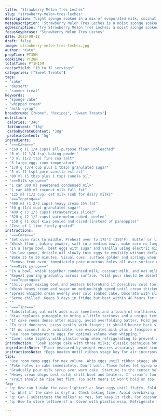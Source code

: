 ```yaml
---
title: "Strawberry Melon Tres Leches"
slug: "strawberry-melon-tres-leches"
description: "Light sponge soaked in a mix of evaporated milk, coconut milk, and oat milk for added earthiness. Topped with whipped cream dusted with lime zest, fresh strawberries, watermelon cubes. Pineapple swapped for kiwi for tang and texture contrast. Mixes classic tres leches with fresh fruit brightness and subtle sweetness. Moist but with structure, not soggy. Serve chilled to let flavors meld."
metaDescription: "Strawberry Melon Tres Leches is a moist sponge soaked in a unique milk blend, topped with fresh fruits and whipped cream for a vibrant finish."
ogDescription: "Try Strawberry Melon Tres Leches; a moist sponge soaked in a trio of milks topped with luscious fruits and whipped cream. A refreshing twist."
focusKeyphrase: "Strawberry Melon Tres Leches"
date: 2025-08-18
draft: false
image: strawberry-melon-tres-leches.jpg
author: "Kate"
prepTime: PT35M
cookTime: PT28M
totalTime: PT1H15M
recipeYield: "10 to 12 servings"
categories: ["Sweet Treats"]
tags:
- "cake"
- "dessert"
- "summer treat"
keywords:
- "sponge cake"
- "whipped cream"
- "milk syrup"
breadcrumb: ["Home", "Recipes", "Sweet Treats"]
nutrition: 
 calories: "340"
 fatContent: "18g"
 carbohydrateContent: "38g"
 proteinContent: "5g"
ingredients:
- "===Cake==="
- "160 g (1 1/4 cups) all-purpose flour unbleached"
- "6 ml (1 1/4 tsp) baking powder"
- "3 ml (1/2 tsp) fine sea salt"
- "5 large eggs room temperature"
- "170 g (3/4 cup plus 1 tbsp) granulated sugar"
- "5 ml (1 tsp) pure vanilla extract"
- "80 ml (5 tbsp plus 1 tsp) canola oil"
- "===Milk syrup==="
- "1 can 300 ml sweetened condensed milk"
- "1 can 400 ml coconut milk full fat"
- "125 ml (1/2 cup) oat milk (sub for dairy milk)"
- "===Topping==="
- "400 ml (1 2/3 cups) heavy cream 35% fat"
- "50 g (1/4 cup) granulated sugar"
- "400 g (3 1/3 cups) strawberries sliced"
- "320 g (2 1/2 cups) watermelon cubed, peeled"
- "150 g (1 cup) kiwi peeled and diced (instead of pineapple)"
- "Zest of 1 lime finely grated"
instructions:
- "===Cake==="
- "Set oven rack to middle. Preheat oven to 175°C (350°F). Butter or line a 33x23 cm (13x9 inch) glass baking dish. The glass helps watch color develop — golden edges tell you it’s nearing done."
- "Whisk flour, baking powder, salt in a medium bowl, make sure no lumps, set aside."
- "In a large bowl, beat eggs with sugar and vanilla using electric mixer at high speed until tripled in volume and ribbons hold when whisk lifted — approx 8 minutes. Texture should be light, air folded in. Don't rush this; trapped air = tender crumb."
- "On low speed, drizzle oil slowly into eggs to emulsify without deflating. Fold in dry ingredients carefully with a spatula or whisk, few strokes to avoid losing volume. Batter should feel light, slightly thick but flowing. Pour evenly into prepared dish; tap gently to level and remove air pockets."
- "Bake 25 to 30 minutes. Visual cues: surface golden and springy when pressed gently; toothpick inserted in center comes out clean or with few moist crumbs. Overbaking leads to dry base, defeats soaking."
- "Remove from oven, immediately poke numerous holes all over surface using skewer or thick toothpick. This allows milk syrup to soak deeply rather than pooling on top. Don't wait; holes close if cake cools too long."
- "===Milk syrup==="
- "In a bowl, whisk together condensed milk, coconut milk, and oat milk until homogeneous. Using a ladle or small measuring cup, slowly drizzle milk mixture starting at center of hot cake. Let it absorb slowly before adding more — prevents runoff and ensures deep soaking."
- "Repeat pouring gradually across surface. Total pour should be absorbed fully; cake should feel moist but not soggy. Cool to room temperature uncovered for about 45 minutes, then refrigerate for minimum 1.5 hours to set and develop flavor."
- "===Topping==="
- "Chill your mixing bowl and beaters beforehand if possible; cold tools whip cream faster and hold structure better."
- "Whisk heavy cream and sugar on medium-high speed until cream thickens and peaks form when whisk lifted. Don't overwhip — stops when shiny peaks hold but are not grainy."
- "Spread whipped cream evenly over cold soaked cake. Decorate with sliced strawberries, watermelon cubes, and kiwi. Use lime zest for bright aromatics and slight bitterness that cuts richness."
- "Serve chilled. Keeps 3 days in fridge but best within 48 hours for fresh fruit texture."
- ""
- "===Tips==="
- "Substituting oat milk adds mild sweetness and a touch of earthiness compared to regular milk; slight variance in soaking but enhances balance with coconut."
- "Kiwi replaces pineapple to bring a little tartness and a unique texture contrast, less fibrous, more subtle bite."
- "If cake seems dense after mixing, avoid overfolding batter. Fold gently until just combined for airy sponge."
- "To test doneness, press gently with finger; it should bounce back slowly without sticking."
- "If no coconut milk available, use evaporated milk plus a teaspoon of coconut extract but expect lighter flavor."
- "Use room temperature eggs for optimal volume when whipping."
- "Cover cake tightly with plastic wrap when refrigerating to prevent absorbing other odors or drying out cake surface."
introduction: "Soak sponge cake with three milks; classic technique but little tricks change outcome. Whip eggs to ribbon stage — air trapped means lighter crumb. Oil folded in last keeps moist crumb without heaviness. Baking just until toothpick emerges clean, no mushy parts inside. Immediately poke holes after baking; milk must seep deep. Pour milk syrup slowly; fast pouring means puddles and soggy parts. Chill long enough — flavors meld, cake sets. Whip cream cold; sugar balances richness. Top with whatever seasonal fruit; kiwi adds acidity over expected pineapple. Layer of zest perks up lush creamy texture. Rest in fridge; slices firm enough to serve without collapse."
ingredientsNote: "Flour measured by weight ensures accuracy; avoid scooping directly from bags which packs down. Using unbleached all-purpose keeps cake crumb tight but tender. Baking powder for rise, salt to balance sweetness. Whole eggs provide richness and lift when whipped; bringing to room temp helps volume. Oil critical for moisture; vegetable oil stable and neutral, swap with light olive oil if preferred but flavor alters. Milk syrup uses canned coconut milk for richness and subtle tropical notes; oat milk swapped for dairy to introduce mild grain sweetness and slight earthiness. Sweetened condensed milk indispensable for thick sugar syrup. Fruits fresh, ripe but firm to hold shape on top. Lime zest brightens finish. Sugar in cream sweetens but balance as per taste — overwhipping cream causes butter formation."
instructionsNote: "Eggs beaten until ribbon stage key for air incorporation — takes about 8 minutes with electric mixer at high speed, no shortcuts. Oil added slowly to prevent breaking foam. Folding dry ingredients must be gentle to preserve airiness, no vigorous mixing. Bake until cake surface springs back and toothpick test clean; don’t rely solely on timer. Poking holes immediately after baking ensures syrup penetrates deeply rather than pooling. Milk poured gradually helps even saturation, avoiding soggy patches. Cooling uninterrupted preserves moisture absorption, then chill to firm cake. Whip cream cold — warm cream whips slowly or turns greasy. Spread topping evenly, decorate quickly before cream weeps. Lime zest sprinkled at last moment to keep aroma fresh. Refrigerate covered to protect from odours and to prevent cake drying out while chilled."
tips:
- "Use room temp eggs for max volume. Whip eggs until ribbon stage; about 8 minutes. Don't rush. That's air getting in. A light texture is key."
- "Poke holes in cake immediately. Don't wait. Those holes let syrup seep in deeply, avoid soggy spots on top. Ensures even moisture throughout."
- "Gradually pour milk syrup over warm cake. Starting in the center helps absorption. Too fast? It'll just run off. Go slow and let it soak."
- "Heavy cream whips best cold; chill bowl and beaters. If cream's too warm, it won't whip right. Keep consistency smooth. Don't overwhip."
- "Fruit should be ripe but firm. Too soft means it won't hold on top. Kiwi can be swapped back in if desired for a familiar taste."
faq:
- "q: How can I make the cake lighter? a: Beat eggs until fluffy. Fold in dry slowly. No overmixing. Use unbleached flour for tenderness."
- "q: What if the cake is dry? a: Check baking time. Avoid overbaking; golden edges are good. If you don't poke holes, syrup won't soak well."
- "q: Can I substitute the milks? a: Yes, but keep it rich. For coconut milk, use evaporated milk and a bit of coconut extract for flavor."
- "q: How to store leftovers? a: Cover with plastic wrap. Refrigerate for three days. Best enjoyed within 48 hours; fruit texture changes over time."

---
```

